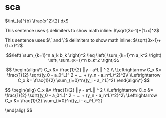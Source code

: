 # sca

$\int_{a}^{b} \frac{x^2}{2} dx$

This sentence uses `$` delimiters to show math inline:  $\sqrt{3x-1}+(1+x)^2$

This sentence uses $\` and \`$ delimiters to show math inline:  $`\sqrt{3x-1}+(1+x)^2`$

$$\left( \sum_{k=1}^n a_k b_k \right)^2 \leq \left( \sum_{k=1}^n a_k^2 \right) \left( \sum_{k=1}^n b_k^2 \right)$$


$$
\begin{align\*}
C_x &= \frac{1}{2} ||y - a^L|| ^ 2 \\
\Leftrightarrow C_x &= \frac{1}{2} \sqrt{(y_0 - a_0^L)^ 2 + ... + (y_n - a_n^L)^2}^2\\
\Leftrightarrow C_x &= \frac{1}{2} \sum_{i=0}^n{(y_i - a_i^L)^2}
\end{align\*}
$$

$$
\begin{alig}
C_x &= \frac{1}{2} ||y - a^L|| ^ 2 \\
\Leftrightarrow C_x &= \frac{1}{2} \sqrt{(y_0 - a_0^L)^ 2 + ... + (y_n - a_n^L)^2}^2\\
\Leftrightarrow C_x &= \frac{1}{2} \sum_{i=0}^n{(y_i - a_i^L)^2}

\end{alig}
$$
